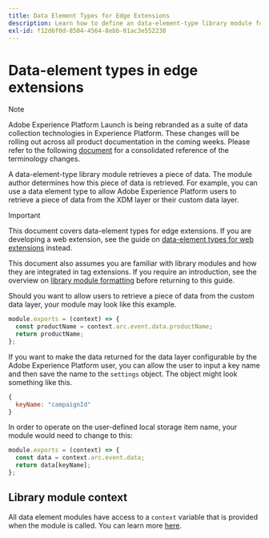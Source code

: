 ```yaml
---
title: Data Element Types for Edge Extensions
description: Learn how to define an data-element-type library module for a tag extension in an edge property.
exl-id: f12d6f0d-8504-4564-8ebb-01ac3e552238
---
```

# Data-element types in edge extensions

>[!NOTE]
>
>Adobe Experience Platform Launch is being rebranded as a suite of data collection technologies in Experience Platform. These changes will be rolling out across all product documentation in the coming weeks. Please refer to the following [document](../../launch-term-updates.md) for a consolidated reference of the terminology changes.

A data-element-type library module retrieves a piece of data. The module author determines how this piece of data is retrieved. For example, you can use a data element type to allow Adobe Experience Platform users to retrieve a piece of data from the XDM layer or their custom data layer.

>[!IMPORTANT]
>
>This document covers data-element types for edge extensions. If you are developing a web extension, see the guide on [data-element types for web extensions](../web/data-element-types.md) instead.
>
>This document also assumes you are familiar with library modules and how they are integrated in tag extensions. If you require an introduction, see the overview on [library module formatting](./format.md) before returning to this guide.

Should you want to allow users to retrieve a piece of data from the custom data layer, your module may look like this example.

```js
module.exports = (context) => {
  const productName = context.arc.event.data.productName;
  return productName;
};
```

If you want to make the data returned for the data layer configurable by the Adobe Experience Platform user, you can allow the user to input a key name and then save the name to the `settings` object. The object might look something like this.

```js
{
  keyName: "campaignId"
}
```

In order to operate on the user-defined local storage item name, your module would need to change to this:

```js
module.exports = (context) => {
  const data = context.arc.event.data;
  return data[keyName];
};
```

## Library module context

All data element modules have access to a `context` variable that is provided when the module is called. You can learn more [here](./context.md).
